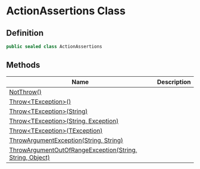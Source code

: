 # ActionAssertions Class
## Definition

```c#
public sealed class ActionAssertions
```

## Methods

| Name | Description |
| ---- | ----------- |
| [NotThrow()](MrKWatkins.Assertions.ActionAssertions.NotThrow.md) |  |
| [Throw&lt;TException&gt;()](MrKWatkins.Assertions.ActionAssertions.Throw.md#mrkwatkins-assertions-actionassertions-throw-1) |  |
| [Throw&lt;TException&gt;(String)](MrKWatkins.Assertions.ActionAssertions.Throw.md#mrkwatkins-assertions-actionassertions-throw-1(system-string)) |  |
| [Throw&lt;TException&gt;(String, Exception)](MrKWatkins.Assertions.ActionAssertions.Throw.md#mrkwatkins-assertions-actionassertions-throw-1(system-string-system-exception)) |  |
| [Throw&lt;TException&gt;(TException)](MrKWatkins.Assertions.ActionAssertions.Throw.md#mrkwatkins-assertions-actionassertions-throw-1(-0)) |  |
| [ThrowArgumentException(String, String)](MrKWatkins.Assertions.ActionAssertions.ThrowArgumentException.md) |  |
| [ThrowArgumentOutOfRangeException(String, String, Object)](MrKWatkins.Assertions.ActionAssertions.ThrowArgumentOutOfRangeException.md) |  |

